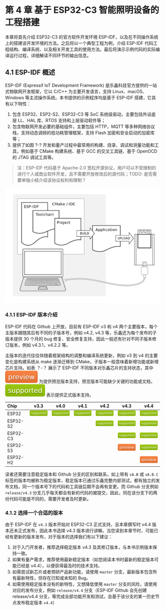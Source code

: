 # 第 4 章 基于 ESP32-C3 智能照明设备的工程搭建

本章将首先介绍 ESP32-C3 的官方软件开发环境 ESP-IDF，以及在不同操作系统上的搭建该开发环境的方法。之后将以一个典型工程为例，介绍 ESP-IDF 代码工程结构、编译系统、以及相关开发工具的使用方法。最后将演示示例代码的实际编译运行过程，详细解读不同环节的输出信息。

## 4.1 ESP-IDF 概述

ESP-IDF (Espressif IoT Development Framework) 是乐鑫科技官方提供的一站式物联网开发框架，它以 C/C++ 为主要开发语言，支持 Linux、macOS、Windows 等主流操作系统。本书提供的示例程序均是基于 ESP-IDF 搭建，它具有以下特性：

1. 包含 ESP32、ESP2-S2、ESP32-C3 等 SoC 系统级驱动，主要包括外设底层 LL、HAL 库、RTOS 支持和上层驱动软件等；
2. 包含物联网开发必要的基础组件，主要包括 HTTP，MQTT 等多种网络协议栈，支持动态调频的低功耗管理框架，支持 Flash 加密和安全启动的加密库等；
3. 提供了如图 ?-? 开发和量产过程中最常用的构建、烧录、调试和测量功能和工具，例如基于 CMake 构建系统、基于 GCC 的交叉工具链、基于 OpenOCD 的 JTAG 调试工具等。 

> 注：ESP-IDF 代码基于 Apache-2.0 宽松开源协议，用户可以不受限制的进行个人或商业软件开发，且不需要开放修改后的源代码；TODO: 是否需要单独小结介绍该协议权利和限制？

![](./_static/what-you-need.png)

### 4.1.1 ESP-IDF 版本介绍

ESP-IDF 代码在 Github 上开放，目前有 ESP-IDF v3 和 v4 两个主要版本，每个主版本跟随其后有不同的子版本号，例如 v4.2, v4.3 等，乐鑫还为每个发布的子版本提供 30 个月的 bug 修复、安全修复支持，因此一般还有针对不同子版本修订版本，例如 v4.3.1，v4.2.2 等。 

主版本的迭代往往伴随着框架结构的调整和编译系统更新，例如 v3 到 v4 的主要变化是构建系统从 make 逐渐迁移到 CMake，子版本一般意味着新增功能或新增芯片支持。如表 ？-？ 展示了 ESP-IDF 不同版本对乐鑫芯片的支持状态，其中 ![alt text](_static/lable_preview.svg) 为提供预览版本支持，预览版本可能缺少关键的功能或文档，![alt text](_static/lable_supported.svg) 表示提供正式版本支持。

| Chip     |          v3.3          |          v4.0          |          v4.1          |          v4.2          |          v4.3          |          v4.4          |
| :------- | :--------------------: | :--------------------: | :--------------------: | :--------------------: | :--------------------: | :--------------------: |
| ESP32    | ![alt text](_static/lable_supported.svg) | ![alt text](_static/lable_supported.svg) | ![alt text](_static/lable_supported.svg) | ![alt text](_static/lable_supported.svg) | ![alt text](_static/lable_supported.svg) | ![alt text](_static/lable_supported.svg) |
| ESP32-S2 |                        |                        |                        | ![alt text](_static/lable_supported.svg) | ![alt text](_static/lable_supported.svg) | ![alt text](_static/lable_supported.svg) |
| ESP32-C3 |                        |                        |                        |                        | ![alt text](_static/lable_supported.svg) | ![alt text](_static/lable_supported.svg) |
| ESP32-S3 |                        |                        |                        |                        |  ![alt text](_static/lable_preview.svg)  | ![alt text](_static/lable_supported.svg) |
| ESP32-H2 |                        |                        |                        |                        |                        |  ![alt text](_static/lable_preview.svg)  |

读者还需要注意稳定版本和 Github 分支的区别和联系，如上带有 `vA.B` 或 `vA.B.C` 标签的版本均被称为稳定版本，稳定版本已通过乐鑫完整内部测试，都有独立的发布文档，同一个版本号下的代码和工具链后期不会再有变更。而 Github 分支例如 `release/v4.3` 分支几乎每天都会有新的代码的被提交，因此，同在该分支下的两份代码可能是不同的，需要开发者及时更新。

### 4.1.2 选择一个合适的版本

由于 ESP-IDF 在 `v4.3` 版本开始对 ESP32-C3 正式支持，且本章撰写时 v4.4 版本还未正式发布，因此本书选择 v4.3 版本进行讲解。当您读到本章节时，可能已经有更新的版本发布，对于版本的选择我们有以下建议：

1. 对于入门开发者，推荐选择稳定版本 v4.3 及其修订版本，与本书示例版本保持一致。
2. 如果有量产需求，推荐使用最新稳定版本（如您阅读本书时最新的稳定版本可能已经是 v4.4），以便获得最及时的技术支持。
3. 如需尝试新芯片或者预研产品新功能，请使用 `master` 分支，最新版本包含所有最新特性，但存在已知或未知的 Bug。
4. 如需使用稳定版本没有的新特性，又想降低使用 `master` 分支的风险，请使用对应的发布分支，例如 `release/v4.4` 分支（ESP-IDF Github 会先创建 release/v4.4 分支，等完成全部功能开发和测试，会基于该分支的某一历史节点发布稳定版本 `v4.4`）